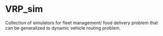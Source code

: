 # VRP_sim
Collection of simulators for fleet management/ food delivery problem that can be generalized to dynamic vehicle routing problem.
